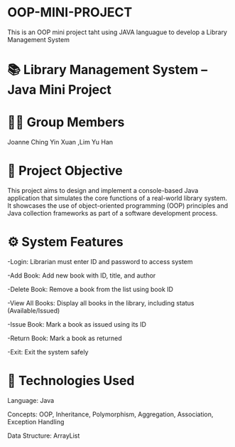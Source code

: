 # OOP-MINI-PROJECT
This is an OOP mini project taht using JAVA languague to develop a Library Management System

# 📚 Library Management System – Java Mini Project


# 👩‍💻 Group Members
Joanne Ching Yin Xuan
,Lim Yu Han 


# 🎯 Project Objective
This project aims to design and implement a console-based Java application that simulates the core functions of a real-world library system. It showcases the use of object-oriented programming (OOP) principles and Java collection frameworks as part of a software development process.


# ⚙️ System Features
-Login: Librarian must enter ID and password to access system

-Add Book: Add new book with ID, title, and author

-Delete Book: Remove a book from the list using book ID

-View All Books: Display all books in the library, including status (Available/Issued)

-Issue Book: Mark a book as issued using its ID

-Return Book: Mark a book as returned

-Exit: Exit the system safely


# 🧩 Technologies Used
Language: Java

Concepts: OOP, Inheritance, Polymorphism, Aggregation, Association, Exception Handling

Data Structure: ArrayList



